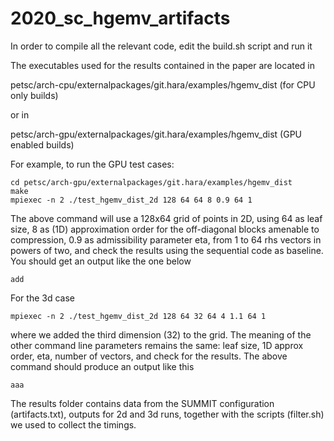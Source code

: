 # 2020_sc_hgemv_artifacts


In order to compile all the relevant code, edit the build.sh script and run it

The executables used for the results contained in the paper are located in

petsc/arch-cpu/externalpackages/git.hara/examples/hgemv_dist (for CPU only builds)

or in

petsc/arch-gpu/externalpackages/git.hara/examples/hgemv_dist (GPU enabled builds)

For example, to run the GPU test cases:
```
cd petsc/arch-gpu/externalpackages/git.hara/examples/hgemv_dist
make
mpiexec -n 2 ./test_hgemv_dist_2d 128 64 64 8 0.9 64 1
```
The above command will use a 128x64 grid of points in 2D, using 64 as leaf size, 8 as (1D) approximation order for the off-diagonal blocks amenable to compression, 0.9 as admissibility parameter eta, from 1 to 64 rhs vectors in powers of two, and check the results using the sequential code as baseline. You should get an output like the one below
```
add
```
For the 3d case
```
mpiexec -n 2 ./test_hgemv_dist_2d 128 64 32 64 4 1.1 64 1
```
where we added the third dimension (32) to the grid. The meaning of the other command line parameters remains the same: leaf size, 1D approx order, eta, number of vectors, and check for the results. The above command should produce an output like this
```
aaa
```
The results folder contains data from the SUMMIT configuration (artifacts.txt), outputs for 2d and 3d runs, together with the scripts (filter.sh) we used to collect the timings.
